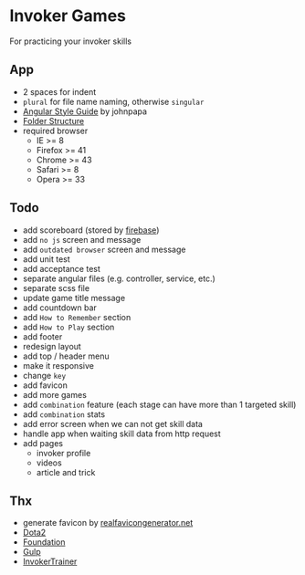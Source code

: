 # Invoker Games

For practicing your invoker skills

## App

- 2 spaces for indent
- `plural` for file name naming, otherwise `singular`
- [Angular Style Guide](https://github.com/johnpapa/angular-styleguide) by johnpapa
- [Folder Structure](http://stackoverflow.com/questions/18542353/angularjs-folder-structure)
- required browser 
  - IE >= 8
  - Firefox >= 41
  - Chrome >= 43
  - Safari >= 8
  - Opera >= 33

## Todo

- add scoreboard (stored by [firebase](https://www.firebase.com/))
- add `no js` screen and message
- add `outdated browser` screen and message
- add unit test
- add acceptance test
- separate angular files (e.g. controller, service, etc.)
- separate scss file
- update game title message
- add countdown bar
- add `How to Remember` section
- add `How to Play` section
- add footer
- redesign layout
- add top / header menu
- make it responsive
- change `key`
- add favicon
- add more games
- add `combination` feature (each stage can have more than 1 targeted skill)
- add `combination` stats
- add error screen when we can not get skill data
- handle app when waiting skill data from http request
- add pages
  - invoker profile
  - videos
  - article and trick

## Thx

- generate favicon by [realfavicongenerator.net](http://realfavicongenerator.net/)
- [Dota2](http://www.dota2.com/)
- [Foundation](http://foundation.zurb.com/)
- [Gulp](http://gulpjs.com/)
- [InvokerTrainer](https://dl.dropboxusercontent.com/u/75495922/InvokerTrainer.htm)
